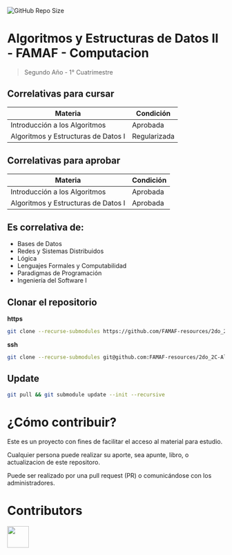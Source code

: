 ![GitHub Repo Size](https://img.shields.io/github/repo-size/FAMAF-resources/2do_2C-Algoritmos_y_estructura_de_datos_II-FAMAF)

# Algoritmos y Estructuras de Datos II - FAMAF - Computacion

> Segundo Año - 1° Cuatrimestre

## Correlativas para **cursar**

| Materia                             | Condición    |
| ----------------------------------- | ------------ |
| Introducción a los Algoritmos       | Aprobada     |
| Algoritmos y Estructuras de Datos I | Regularizada |

## Correlativas para **aprobar**

| Materia                             | Condición    |
| ----------------------------------- | ------------ |
| Introducción a los Algoritmos       | Aprobada     |
| Algoritmos y Estructuras de Datos I | Aprobada     |

## Es correlativa de:

- Bases de Datos
- Redes y Sistemas Distribuidos
- Lógica
- Lenguajes Formales y Computabilidad
- Paradigmas de Programación
- Ingeniería del Software I

## Clonar el repositorio

**https**

```bash
git clone --recurse-submodules https://github.com/FAMAF-resources/2do_2C-Algoritmos_y_estructura_de_datos_II-FAMAF.git
```

**ssh**

```bash
git clone --recurse-submodules git@github.com:FAMAF-resources/2do_2C-Algoritmos_y_estructura_de_datos_II-FAMAF.git
```

## Update

```bash
git pull && git submodule update --init --recursive
```

# ¿Cómo contribuir?

Este es un proyecto con fines de facilitar el acceso al material para estudio.

Cualquier persona puede realizar su aporte, sea apunte, libro, o actualizacion de este repositoro.

Puede ser realizado por una pull request (PR) o comunicándose con los administradores.

# Contributors
<a href="https://github.com/FAMAF-resources/2do_2C-Algoritmos_y_estructura_de_datos_II-FAMAF/graphs/contributors">
  <img src="https://contrib.rocks/image?repo=FAMAF-resources/2do_2C-Algoritmos_y_estructura_de_datos_II-FAMAF" height=50/>
</a>
